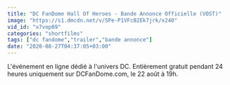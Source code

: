 ```yaml
---
title: "DC FanDome Hall Of Heroes - Bande Annonce Officielle (VOST)"
image: "https://s1.dmcdn.net/v/SPe-P1VFcB2Ek7jrk/x240"
vid_id: "x7vop09"
categories: "shortfilms"
tags: ["dc fandome","trailer","bande annonce"]
date: "2020-08-27T04:37:05+03:00"
---
```

L'événement en ligne dédié à l'univers DC. Entièrement gratuit pendant 24 heures uniquement sur DCFanDome.com, le 22 août à 19h.
